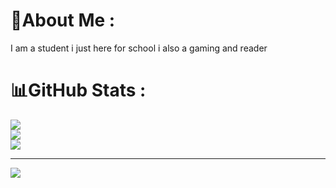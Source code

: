 # 💫About Me :
I am a student
i just here for school
i also a gaming and reader
# 📊GitHub Stats :
![](https://github-readme-stats.vercel.app/api?username=win&theme=tokyonight&hide_border=false&include_all_commits=false&count_private=false)<br/>
![](https://github-readme-streak-stats.herokuapp.com/?user=win&theme=tokyonight&hide_border=false)<br/>
![](https://github-readme-stats.vercel.app/api/top-langs/?username=win&theme=tokyonight&hide_border=false&include_all_commits=false&count_private=false&layout=compact)

---
[![](https://visitcount.itsvg.in/api?id=win&icon=0&color=0)](https://visitcount.itsvg.in)

